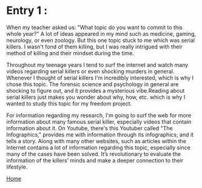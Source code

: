 # Entry 1 :

When my teacher asked us: "What topic do you want to commit to this whole year?"
A lot of ideas appeared in my mind such as medicine, gaming, neurology, or even zoology. But this one topic stuck to me which was serial killers. I wasn't fond of them killing, but I was really intrigued with their method of killing and their mindset during the time. 

Throughout my teenage years I tend to surf the internet and watch many videos regarding serial killers or even shocking murders in general. Whenever I thought of serial killers I'm incredibly interested, which is why I chose this topic. The forensic science and psychology in general are shocking to figure out, and it provides a mysterious vibe.Reading about serial killers just makes you wonder about why, how, etc. which is why I wanted to study this topic for my freedom project.

For information regarding my research, I'm going to surf the web for more information about many famous serial killer, especially videos that contain information about it. On Youtube, there's this Youtuber called "The Infographics," provides me with information through its infographics; and it tells a story. Along with many other websites, such as articles within the Internet contains a lot of information regarding this topic, especially since many of the cases have been solved. It’s revolutionary to evaluate the information of the killers’ minds and make a deeper connection to their lifestyle.




[Home](../README.md)
